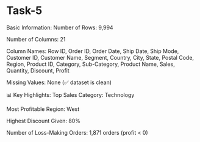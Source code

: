 # Task-5
 Basic Information:
Number of Rows: 9,994

Number of Columns: 21

Column Names:
Row ID, Order ID, Order Date, Ship Date, Ship Mode, Customer ID, Customer Name, Segment, Country, City, State, Postal Code, Region, Product ID, Category, Sub-Category, Product Name, Sales, Quantity, Discount, Profit

Missing Values: None (✅ dataset is clean)

📊 Key Highlights:
Top Sales Category: Technology

Most Profitable Region: West

Highest Discount Given: 80%

Number of Loss-Making Orders: 1,871 orders (profit < 0)
